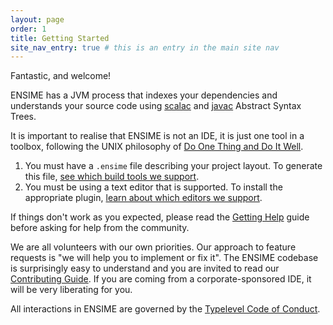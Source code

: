 ```yaml
---
layout: page
order: 1
title: Getting Started
site_nav_entry: true # this is an entry in the main site nav
---
```


Fantastic, and welcome!

ENSIME has a JVM process that indexes your dependencies and understands your source code using [scalac](http://www.scala-lang.org/files/archive/nightly/docs/compiler/index.html#scala.tools.nsc.interactive.package) and [javac](https://docs.oracle.com/javase/8/docs/jdk/api/javac/tree/) Abstract Syntax Trees.

It is important to realise that ENSIME is not an IDE, it is just one tool in a toolbox, following the UNIX philosophy of [Do One Thing and Do It Well](https://en.wikipedia.org/wiki/Unix_philosophy#Do_One_Thing_and_Do_It_Well).

1. You must have a `.ensime` file describing your project layout. To generate this file, [see which build tools we support](/build_tools/).
2. You must be using a text editor that is supported. To install the appropriate plugin, [learn about which editors we support](/editors/).

If things don't work as you expected, please read the [Getting Help](/getting_help) guide before asking for help from the community.

We are all volunteers with our own priorities. Our approach to feature requests is "we will help you to implement or fix it". The ENSIME codebase is surprisingly easy to understand and you are invited to read our [Contributing Guide](/contributing). If you are coming from a corporate-sponsored IDE, it will be very liberating for you.

All interactions in ENSIME are governed by the [Typelevel Code of Conduct](http://typelevel.org/conduct.html).

